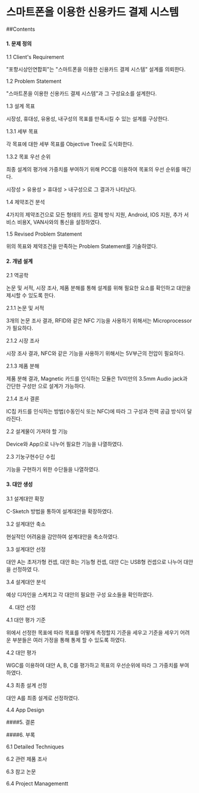 # 스마트폰을 이용한 신용카드 결제 시스템

##Contents

#### 1. 문제 정의

  1.1 Client's Requirement

   "포항시상인연합회"는 "스마트폰을 이용한 신용카드 결제 시스템" 설계를 의뢰한다.

  1.2 Problem Statement

   "스마트폰을 이용한 신용카드 결제 시스템"과 그 구성요소를 설계한다.

  1.3 설계 목표

   시장성, 휴대성, 유용성, 내구성의 목표를 만족시킬 수 있는 설계를 구상한다.

  1.3.1 세부 목표

   각 목표에 대한 세부 목표를 Objective Tree로 도식화한다.

  1.3.2 목표 우선 순위

   최종 설계의 평가에 가중치를 부여하기 위해 PCC를 이용하여 목표의 우선 순위를 매긴다.

   시장성 > 유용성 > 휴대성 > 내구성으로 그 결과가 나타났다.

  1.4 제약조건 분석

   4가지의 제약조건으로 모든 형태의 카드 결제 방식 지원, Android, IOS 지원, 추가 서비스 비용X, VAN사와의 통신을 설정하였다.

  1.5 Revised Problem Statement

   위의 목표와 제약조건을 만족하는 Problem Statement를 기술하였다.

#### 2. 개념 설계

  2.1 역공학

   논문 및 서적, 시장 조사, 제품 분해를 통해 설계를 위해 필요한 요소를 확인하고 대안을 제시할 수 있도록 한다.

  2.1.1 논문 및 서적

   3개의 논문 조사 결과, RFID와 같은 NFC 기능을 사용하기 위해서는 Microprocessor가 필요하다.

  2.1.2 시장 조사

   시장 조사 결과, NFC와 같은 기능을 사용하기 위해서는 5V부근의 전압이 필요하다.

  2.1.3 제품 분해

   제품 분해 결과, Magnetic 카드를 인식하는 모듈은 1V미만의 3.5mm Audio jack과 간단한 구성만 으로 설계가 가능하다.

  2.1.4 조사 결론

   IC칩 카드를 인식하는 방법(수동인식 또는 NFC)에 따라 그 구성과 전력 공급 방식이 달라진다.

  2.2 설계물이 가져야 할 기능

   Device와 App으로 나누어 필요한 기능을 나열하였다.

  2.3 기눙구현수단 수립

   기능을 구현하기 위한 수단들을 나열하였다.

#### 3. 대안 생성

  3.1 설계대안 확장

  C-Sketch 방법을 통하여 설계대안을 확장하였다.

  3.2 설계대안 축소

  현실적인 어려움을 감안하여 설계대안을 축소하였다.

  3.3 설계대안 선정

  대안 A는 초저가형 컨셉, 대안 B는 기능형 컨셉, 대안 C는 USB형 컨셉으로 나누어 대안을 선정하였 다.

  3.4 설계대안 분석

  예상 디자인을 스케치고 각 대안의 필요한 구성 요소들을 확인하였다.

4. 대안 선정

  4.1 대안 평가 기준

  위에서 선정한 목표에 따라 목표를 어떻게 측정할지 기준을 세우고 기준을 세우기 어려운 부분들은 여러 가정을 통해 통제 할 수 있도록 하였다.

  4.2 대안 평가

  WGC를 이용하여 대안 A, B, C를 평가하고 목표의 우선순위에 따라 그 가중치를 부여하였다.

  4.3 최종 설계 선정

  대안 A를 최종 설계로 선정하였다.

  4.4 App Design

####5. 결론

####6. 부록

  6.1 Detailed Techniques
  
  6.2 관련 제품 조사
  
  6.3 참고 논문
  
  6.4 Project Managementt
